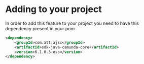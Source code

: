 
# Adding to your project
In order to add this feature to your project you need to have this dependency present in your pom.
```xml
<dependency>
	<groupId>com.att.ajsc</groupId>
	<artifactId>sdk-java-camunda-core</artifactId>
	<version>6.1.0.3-oss</version>
</dependency>
```
